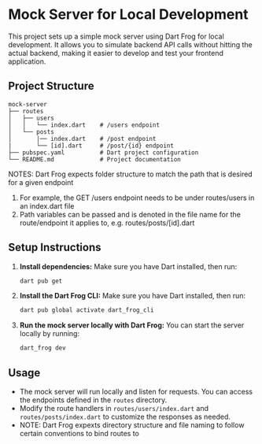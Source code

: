 # Mock Server for Local Development

This project sets up a simple mock server using Dart Frog for local development. It allows you to simulate backend API calls without hitting the actual backend, making it easier to develop and test your frontend application.

## Project Structure

```
mock-server
├── routes
│   ├── users
│   │   └── index.dart    # /users endpoint
│   └── posts
│       |── index.dart    # /post endpoint
|       └── [id].dart     # /post/{id} endpoint
├── pubspec.yaml          # Dart project configuration
└── README.md             # Project documentation
```

NOTES: Dart Frog expects folder structure to match the path that is desired for a given endpoint
 1. For example, the GET /users endpoint needs to be under routes/users in an index.dart file
 2. Path variables can be passed and is denoted in the file name for the route/endpoint it applies to, e.g. routes/posts/[id].dart

## Setup Instructions

1. **Install dependencies:**
   Make sure you have Dart installed, then run:
   ```bash
   dart pub get
   ```

2. **Install the Dart Frog CLI:**
   Make sure you have Dart installed, then run:
   ```bash
   dart pub global activate dart_frog_cli
   ```

3. **Run the mock server locally with Dart Frog:**
   You can start the server locally by running:
   ```bash
   dart_frog dev
   ```

## Usage

- The mock server will run locally and listen for requests. You can access the endpoints defined in the `routes` directory.
- Modify the route handlers in `routes/users/index.dart` and `routes/posts/index.dart` to customize the responses as needed.
- NOTE: Dart Frog expexts directory structure and file naming to follow certain conventions to bind routes to

